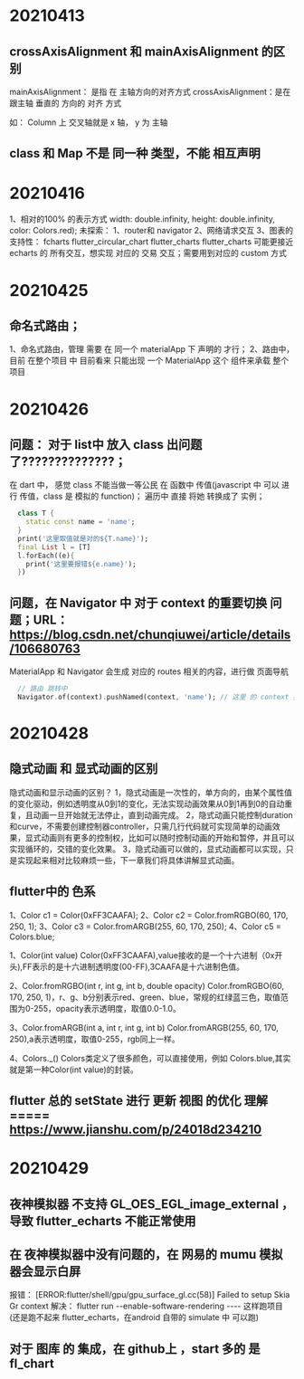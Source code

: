# 20210413

## crossAxisAlignment 和 mainAxisAlignment 的区别
mainAxisAlignment： 是指 在 主轴方向的对齐方式
crossAxisAlignment：是在 跟主轴 垂直的 方向的 对齐 方式

如： Column 上 交叉轴就是 x 轴， y 为 主轴

## class 和 Map 不是 同一种 类型，不能 相互声明


# 20210416
1、相对的100% 的表示方式  width: double.infinity, height: double.infinity, color: Colors.red);
未探索：
1、router和 navigator
2、网络请求交互
3、图表的支持性：
  fcharts flutter_circular_chart flutter_charts
  flutter_charts 可能更接近 echarts 的 所有交互，想实现 对应的 交易 交互；需要用到对应的 custom 方式


# 20210425 
## 命名式路由；
1、命名式路由，管理 需要 在 同一个 materialApp 下 声明的 才行；
2、路由中，目前 在整个项目 中 目前看来 只能出现 一个 MaterialApp 这个 组件来承载 整个项目


# 20210426

## 问题： 对于 list中 放入 class 出问题 了??????????????；
在 dart 中， 感觉 class  不能当做一等公民 在 函数中 传值(javascript 中 可以 进行 传值，class 是 模拟的 function)； 遍历中 直接 将她 转换成了 实例；
```dart
  class T {
    static const name = 'name';
  }
  print('这里取值就是对的${T.name}');
  final List l = [T]
  l.forEach((e){
    print('这里要报错${e.name}');
  })
```

## 问题，在 Navigator 中 对于 context 的重要切换 问题；URL： https://blog.csdn.net/chunqiuwei/article/details/106680763
MaterialApp 和 Navigator 会生成 对应的 routes 相关的内容，进行做 页面导航
```dart
  // 路由 跳转中
  Navigator.of(context).pushNamed(context, 'name'); // 这里 的 context 要看 是 哪个  Navigator 实例；
```


# 20210428 

## 隐式动画 和 显式动画的区别

隐式动画和显示动画的区别？
1，隐式动画是一次性的，单方向的，由某个属性值的变化驱动，例如透明度从0到1的变化，无法实现动画效果从0到1再到0的自动重复，且动画一旦开始就无法停止，直到动画完成。
2，隐式动画只能控制duration和curve，不需要创建控制器controller，只需几行代码就可实现简单的动画效果，显式动画则有更多的控制权，比如可以随时控制动画的开始和暂停，并且可以实现循环的，交错的变化效果。
3，隐式动画可以做的，显式动画都可以实现，只是实现起来相对比较麻烦一些，下一章我们将具体讲解显式动画。

## flutter中的 色系
1、Color c1 = Color(0xFF3CAAFA);
2、Color c2 = Color.fromRGBO(60, 170, 250, 1);
3、Color c3 = Color.fromARGB(255, 60, 170, 250);
4、Color c5 = Colors.blue;

1、Color(int value)
Color(0xFF3CAAFA),value接收的是一个十六进制（0x开头),FF表示的是十六进制透明度(00-FF),3CAAFA是十六进制色值。

2、Color.fromRGBO(int r, int g, int b, double opacity)
Color.fromRGBO(60, 170, 250, 1)，r、g、b分别表示red、green、blue，常规的红绿蓝三色，取值范围为0-255，opacity表示透明度，取值0.0-1.0。

3、Color.fromARGB(int a, int r, int g, int b)
Color.fromARGB(255, 60, 170, 250),a表示透明度，取值0-255，rgb同上一样。

4、Colors._()
Colors类定义了很多颜色，可以直接使用，例如 Colors.blue,其实就是第一种Color(int value)的封装。

## flutter 总的 setState 进行 更新 视图 的优化 理解 ===== https://www.jianshu.com/p/24018d234210

# 20210429 
## 夜神模拟器 不支持 GL_OES_EGL_image_external ，导致 flutter_echarts 不能正常使用


## 在 夜神模拟器中没有问题的，在 网易的  mumu 模拟器会显示白屏
报错： [ERROR:flutter/shell/gpu/gpu_surface_gl.cc(58)] Failed to setup Skia Gr context
解决： flutter run --enable-software-rendering ---- 这样跑项目 (还是跑不起来 flutter_echarts，在android 自带的 simulate 中 可以跑)

## 对于 图库 的 集成，在 github上 ，start 多的 是 fl_chart

